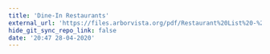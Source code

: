 ```yaml
---
title: 'Dine-In Restaurants'
external_url: 'https://files.arborvista.org/pdf/Restaurant%20List%20-%2003.17_3.pdf'
hide_git_sync_repo_link: false
date: '20:47 28-04-2020'
---
```


